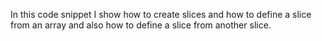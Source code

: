 In this code snippet I show how to create slices and how to define a slice from an array and also how to define a slice from another slice.